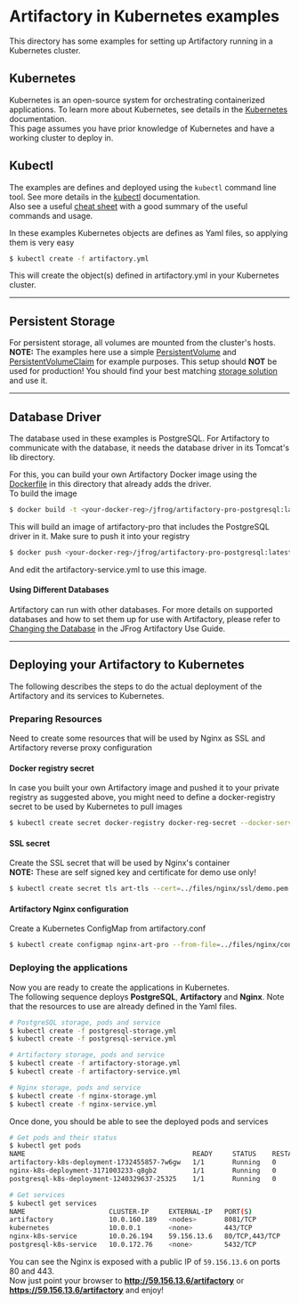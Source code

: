 # Artifactory in Kubernetes examples
This directory has some examples for setting up Artifactory running in a Kubernetes cluster.
 
## Kubernetes
Kubernetes is an open-source system for orchestrating containerized applications. To learn more about Kubernetes, see details in the [Kubernetes](https://kubernetes.io/docs/) documentation.  
This page assumes you have prior knowledge of Kubernetes and have a working cluster to deploy in.

## Kubectl
The examples are defines and deployed using the `kubectl` command line tool. See more details in the [kubectl](https://kubernetes.io/docs/user-guide/kubectl-overview/) documentation.  
Also see a useful [cheat sheet](https://kubernetes.io/docs/user-guide/kubectl-cheatsheet/) with a good summary of the useful commands and usage.

In these examples Kubernetes objects are defines as Yaml files, so applying them is very easy
```bash
$ kubectl create -f artifactory.yml
``` 
This will create the object(s) defined in artifactory.yml in your Kubernetes cluster.
  
--- 
## Persistent Storage
For persistent storage, all volumes are mounted from the cluster's hosts.  
**NOTE:** The examples here use a simple [PersistentVolume](https://kubernetes.io/docs/user-guide/persistent-volumes/) and 
[PersistentVolumeClaim](https://kubernetes.io/docs/user-guide/persistent-volumes/) for example purposes. This setup should **NOT** be used for production! 
You should find your best matching [storage solution](https://kubernetes.io/docs/user-guide/volumes/) and use it.
 
---
## Database Driver
The database used in these examples is PostgreSQL. For Artifactory to communicate with the database, it needs the
database driver in its Tomcat's lib directory.  

For this, you can build your own Artifactory Docker image using the [Dockerfile](Dockerfile) in this directory that already adds the driver.  
To build the image
```bash
$ docker build -t <your-docker-reg>/jfrog/artifactory-pro-postgresql:latest -f Dockerfile .
```
This will build an image of artifactory-pro that includes the PostgreSQL driver in it. Make sure to push it into your registry
```bash
$ docker push <your-docker-reg>/jfrog/artifactory-pro-postgresql:latest
```
And edit the artifactory-service.yml to use this image.

#### Using Different Databases
Artifactory can run with other databases. For more details on supported databases and how to set them up for use with Artifactory, please refer to [Changing the Database](https://www.jfrog.com/confluence/display/RTF/Changing+the+Database) in the JFrog Artifactory Use Guide.

---
## Deploying your Artifactory to Kubernetes
The following describes the steps to do the actual deployment of the Artifactory and its services to Kubernetes.


### Preparing Resources
Need to create some resources that will be used by Nginx as SSL and Artifactory reverse proxy configuration

#### Docker registry secret
In case you built your own Artifactory image and pushed it to your private registry as suggested above, you might need to define a docker-registry secret to be used by Kubernetes to pull images
```bash
$ kubectl create secret docker-registry docker-reg-secret --docker-server=<your-docker-reg> --docker-username=${USER} --docker-password=${PASSWORD} --docker-email=you@domain.com
```

#### SSL secret
Create the SSL secret that will be used by Nginx's container  
**NOTE:** These are self signed key and certificate for demo use only!
```bash
$ kubectl create secret tls art-tls --cert=../files/nginx/ssl/demo.pem --key=../files/nginx/ssl/demo.key
```

#### Artifactory Nginx configuration
Create a Kubernetes ConfigMap from artifactory.conf
```bash
$ kubectl create configmap nginx-art-pro --from-file=../files/nginx/conf.d/pro/artifactory.conf
```

### Deploying the applications
Now you are ready to create the applications in Kubernetes.  
The following sequence deploys **PostgreSQL**, **Artifactory** and **Nginx**. Note that the resources to use are already defined in the Yaml files.

```bash
# PostgreSQL storage, pods and service
$ kubectl create -f postgresql-storage.yml
$ kubectl create -f postgresql-service.yml

# Artifactory storage, pods and service
$ kubectl create -f artifactory-storage.yml
$ kubectl create -f artifactory-service.yml

# Nginx storage, pods and service
$ kubectl create -f nginx-storage.yml
$ kubectl create -f nginx-service.yml

```

Once done, you should be able to see the deployed pods and services
```bash
# Get pods and their status
$ kubectl get pods
NAME                                          READY     STATUS    RESTARTS   AGE
artifactory-k8s-deployment-1732455857-7w6gw   1/1       Running   0          31m
nginx-k8s-deployment-3171003233-q8gb2         1/1       Running   0          25m
postgresql-k8s-deployment-1240329637-25325    1/1       Running   0          33m

# Get services
$ kubectl get services
NAME                     CLUSTER-IP     EXTERNAL-IP   PORT(S)          AGE
artifactory              10.0.160.189   <nodes>       8081/TCP         31m
kubernetes               10.0.0.1       <none>        443/TCP          3d
nginx-k8s-service        10.0.26.194    59.156.13.6   80/TCP,443/TCP   25m
postgresql-k8s-service   10.0.172.76    <none>        5432/TCP         33m
```

You can see the Nginx is exposed with a public IP of `59.156.13.6` on ports 80 and 443.  
Now just point your browser to **http://59.156.13.6/artifactory** or **https://59.156.13.6/artifactory** and enjoy!
